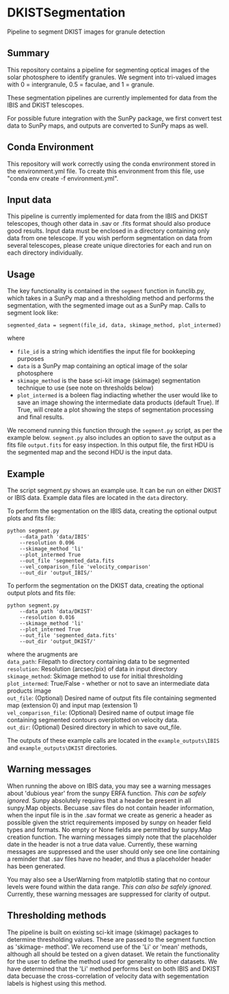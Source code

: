 # DKISTSegmentation
Pipeline to segment DKIST images for granule detection

## Summary

This repository contains a pipeline for segmenting optical images of the solar
photosphere to identify granules. We segment into tri-valued images with 0 = 
intergranule, 0.5 = faculae, and 1 = granule. 

These segmentation pipelines are currently implemented for data from the IBIS
and DKIST telescopes.

For possible future integration with the SunPy package, we first convert test 
data to SunPy maps, and outputs are converted to SunPy maps as well. 

## Conda Environment

This repository will work correctly using the conda envrironment stored in the
environment.yml file. To create this environment from this file, use 
"conda env create -f environment.yml".

## Input data

This pipeline is currently implemented for data from the IBIS and DKIST telescopes,
though other data in .sav or .fits format should also produce good results. Input 
data must be enclosed in a directory containing only data from one telescope.
If you wish perform segmentation on data from several telescopes, please
create unique directories for each and run on each directory individually.

## Usage

The key functionality is contained in the `segment` function in funclib.py, which
takes in a SunPy map and a thresholding method and performs the segmentation, with 
the segmented image out as a SunPy map. Calls to segment look like:
```
segmented_data = segment(file_id, data, skimage_method, plot_intermed)
```
where 
* `file_id` is a string which identifies the input file for bookkeping purposes
* `data` is a SunPy map containing an optical image of the solar photosphere
* `skimage_method` is the base sci-kit image (skimage) segmentation technique 
   to use (see note on thresholds below)
* `plot_intermed` is a boleen flag indiacting whether the user would like to 
   save an image showing the intermediate data products (default True). If True, 
   will create a plot  showing the steps of segmentation processing and final
   results. 

We recomend running this function through the `segment.py` script, as per the
example below. `segment.py` also includes an option to save the output as a 
fits file `output.fits` for easy inspection. In this output file, the first 
HDU is the segmented map and the second HDU is the input data. 

## Example

The script segment.py shows an example use. It can be run on either DKIST or IBIS data. Example data files are located in the `data` directory. 

To perform the segmentation on the IBIS data, creating the optional output plots 
and fits file:

```
python segment.py
    --data_path 'data/IBIS'
    --resolution 0.096
    --skimage_method 'li'
    --plot_intermed True
    --out_file 'segmented_data.fits
    --vel_comparison_file 'velocity_comparison'
    --out_dir 'output_IBIS/'
```

To perform the segmentation on the DKIST data, creating the optional output plots 
and fits file:

```
python segment.py
    --data_path 'data/DKIST' 
    --resolution 0.016
    --skimage_method 'li' 
    --plot_intermed True 
    --out_file 'segmented_data.fits' 
    --out_dir 'output_DKIST/'
```

where the arugments are \
`data_path`: Filepath to directory containing data to be segmented\
`resolution`: Resolution (arcsec/pix) of data in input directory\
`skimage_method`: Skimage method to use for initial thresholding\
`plot_intermed`: True/False - whether or not to save an intermediate data products image\
`out_file`: (Optional) Desired name of output fits file containing segmented map (extension 0) and input map (extension 1)\
`vel_comparison_file`: (Optional) Desired name of output image file containing segmented contours overplotted on velocity data.\
`out_dir`: (Optional) Desired directory in which to save out_file.

The outputs of these example calls are located in the `example_outputs\IBIS` and 
`example_outputs\DKIST` directories.

## Warning messages

When running the above on IBIS data, you may see a warning messages about 'dubious year' from the sunpy ERFA function. 
*This can be safely ignored.* Sunpy absolutely requires that a header be present in all sunpy.Map objects. Becuase .sav files do not contain header information, when the input file is in the .sav format we create as generic a header as possible given the strict requirements imposed by sunpy on header field types and formats. No empty or None fields are permitted by sunpy.Map creation function. The warning messages simply note that the placeholder date in the header is not a true data value. Currently, these warning messages are suppressed and the user should only see one line containing a reminder that .sav files have no header, and thus a placeholder header has been generated.

You may also see a UserWarning from matplotlib stating that no contour levels were found within the data range. *This can also be safely ignored.* Currently, these warning messages are suppressed for clarity of output.


## Thresholding methods

The pipeline is built on existing sci-kit image (skimage) packages to determine
thresholding values. These are passed to the segment function as 'skimage-
method'. We recomend use of the 'Li' or 'mean' methods, although all should be
tested on a given dataset. We retain the functionality for the user to define the method used for generality to other datasets. We have determined that the 'Li' method performs best on both IBIS and DKIST data becuase the cross-correlation of velocity data with segementation labels is highest using this method.